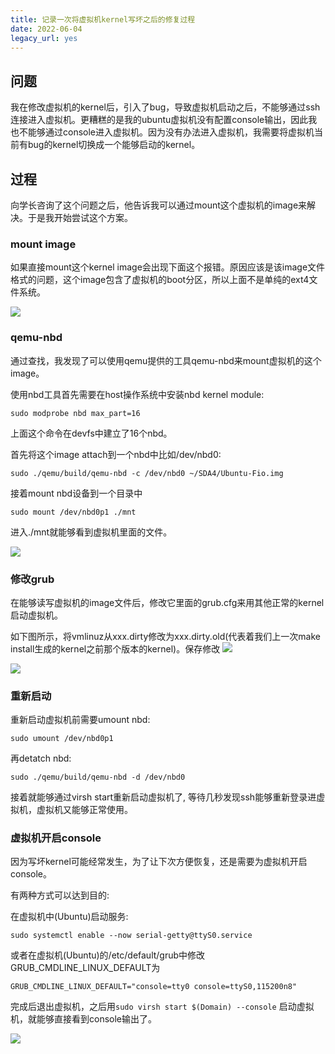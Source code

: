 ```yaml
---
title: 记录一次将虚拟机kernel写坏之后的修复过程
date: 2022-06-04
legacy_url: yes
---
```


## 问题

我在修改虚拟机的kernel后，引入了bug，导致虚拟机启动之后，不能够通过ssh连接进入虚拟机。更糟糕的是我的ubuntu虚拟机没有配置console输出，因此我也不能够通过console进入虚拟机。因为没有办法进入虚拟机，我需要将虚拟机当前有bug的kernel切换成一个能够启动的kernel。

## 过程

向学长咨询了这个问题之后，他告诉我可以通过mount这个虚拟机的image来解决。于是我开始尝试这个方案。

### mount image

如果直接mount这个kernel image会出现下面这个报错。原因应该是该image文件格式的问题，这个image包含了虚拟机的boot分区，所以上面不是单纯的ext4文件系统。

![](../static/direct_mount_problem.png)

### qemu-nbd

通过查找，我发现了可以使用qemu提供的工具qemu-nbd来mount虚拟机的这个image。

使用nbd工具首先需要在host操作系统中安装nbd kernel module:

`sudo modprobe nbd max_part=16`

上面这个命令在devfs中建立了16个nbd。

首先将这个image attach到一个nbd中比如/dev/nbd0:

`sudo ./qemu/build/qemu-nbd -c /dev/nbd0 ~/SDA4/Ubuntu-Fio.img`

接着mount nbd设备到一个目录中

`sudo mount /dev/nbd0p1 ./mnt`

进入./mnt就能够看到虚拟机里面的文件。

![](../static/ls_after_mount.png)

### 修改grub

在能够读写虚拟机的image文件后，修改它里面的grub.cfg来用其他正常的kernel启动虚拟机。

如下图所示，将vmlinuz从xxx.dirty修改为xxx.dirty.old(代表着我们上一次make install生成的kernel之前那个版本的kernel)。保存修改
![](../static/grub_before.png)

![](../static/grub_after.png)

### 重新启动

重新启动虚拟机前需要umount nbd:

`sudo umount /dev/nbd0p1`

再detatch nbd:

`sudo ./qemu/build/qemu-nbd -d /dev/nbd0`

接着就能够通过virsh start重新启动虚拟机了, 等待几秒发现ssh能够重新登录进虚拟机，虚拟机又能够正常使用。

### 虚拟机开启console

因为写坏kernel可能经常发生，为了让下次方便恢复，还是需要为虚拟机开启console。

有两种方式可以达到目的:

在虚拟机中(Ubuntu)启动服务:

`sudo systemctl enable --now serial-getty@ttyS0.service`

或者在虚拟机(Ubuntu)的/etc/default/grub中修改GRUB\_CMDLINE\_LINUX\_DEFAULT为

`GRUB_CMDLINE_LINUX_DEFAULT="console=tty0 console=ttyS0,115200n8"`

完成后退出虚拟机，之后用`sudo virsh start $(Domain) --console` 启动虚拟机，就能够直接看到console输出了。

![](../static/console_output.png)

